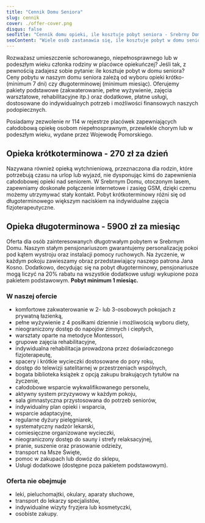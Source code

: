 ```yaml
---
title: "Cennik Domu Seniora"
slug: cennik
cover: ./offer-cover.png
disqus: false
seoTitle: "Cennik domu opieki, ile kosztuje pobyt seniora - Srebrny Dom"
seoContent: "Wiele osób zastanawia się, ile kosztuje pobyt w domu seniora. Oferujemy miejsce w naszym ośrodku w niezwykle atrakcyjnej cenie. Zapoznaj się z naszym cennikiem."
---
```

Rozważasz umieszczenie schorowanego, niepełnosprawnego lub w podeszłym wieku członka rodziny w placówce opiekuńczej? Jeśli tak, z pewnością zadajesz sobie pytanie: ile kosztuje pobyt w domu seniora? Ceny pobytu w naszym domu seniora zależą od wyboru opieki krótko- (minimum 7 dni) czy długoterminowej (minimum miesiąc). Oferujemy pakiety podstawowe (zakwaterowanie, pełne wyżywienie, zajęcia warsztatowe, rehabilitacyjne itp.) oraz dodatkowe, płatne usługi, dostosowane do indywidualnych potrzeb i możliwości finansowych naszych podopiecznych.

Posiadamy zezwolenie nr 114 w rejestrze placówek zapewniających całodobową opiekę osobom niepełnosprawnym, przewlekle chorym lub w podeszłym wieku, wydane przez Wojewodę Pomorskiego.

## Opieka krótkoterminowa - 270 zł za dzień

Nazywana również opieką wytchnieniową, przeznaczona dla rodzin, które potrzebują czasu na urlop lub wyjazd, nie dysponując kimś do zapewnienia całodobowej opieki nad seniorem. W Srebrnym Domu, otoczonym lasem, zapewniamy doskonałe połączenie internetowe i zasięg GSM, dzięki czemu możemy utrzymywać stały kontakt. Pobyt krótkoterminowy różni się od długoterminowego większym naciskiem na indywidualne zajęcia fizjoterapeutyczne.

## Opieka długoterminowa - 5900 zł za miesiąc

Oferta dla osób zainteresowanych długotrwałym pobytem w Srebrnym Domu. Naszym stałym pensjonariuszom gwarantujemy personalizację pokoi pod kątem wystroju oraz instalacji pomocy ruchowych. Na życzenie, w każdym pokoju zawieszamy obraz przedstawiający naszego patrona Jana Kosno. Dodatkowo, decydując się na pobyt długoterminowy, pensjonariusze mogą liczyć na 20% rabatu na wszystkie dodatkowe usługi wykupione poza pakietem podstawowym. **Pobyt minimum 1 miesiąc.**

### W naszej ofercie

- komfortowe zakwaterowanie w 2- lub 3-osobowych pokojach z prywatną łazienką,
- pełne wyżywienie z 4 posiłkami dziennie i możliwością wyboru diety,
- nieograniczony dostęp do napojów zimnych i ciepłych,
- warsztaty oparte na metodyce Montessori,
- grupowe zajęcia rehabilitacyjne,
- indywidualna rehabilitacja prowadzona przez doświadczonego fizjoterapeutę,
- spacery i krótkie wycieczki dostosowane do pory roku,
- dostęp do telewizji satelitarnej w przestrzeniach wspólnych,
- bogata biblioteka książek z opcją zakupu brakujących tytułów na życzenie,
- całodobowe wsparcie wykwalifikowanego personelu,
- aktywny system przyzywowy w każdym pokoju,
- sala gimnastyczna przystosowana do potrzeb seniorów,
- indywidualny plan opieki i wsparcia,
- wsparcie adaptacyjne,
- regularne dyżury pielęgniarek,
- systematyczny nadzór lekarski,
- comiesięczne organizowane wycieczki,
- nieograniczony dostęp do sauny i strefy relaksacyjnej,
- pranie, suszenie oraz prasowanie odzieży,
- transport na Msze Święte,
- pomoc w zakupach lub dowóz do sklepu,
- Usługi dodatkowe (dostępne poza pakietem podstawowym).

### Oferta nie obejmuje

- leki, pieluchomajtki, okulary, aparaty słuchowe,
- transport do lekarzy specjalistów,
- indywidualne wizyty fryzjera lub kosmetyczki,
- osobiste zakupy.